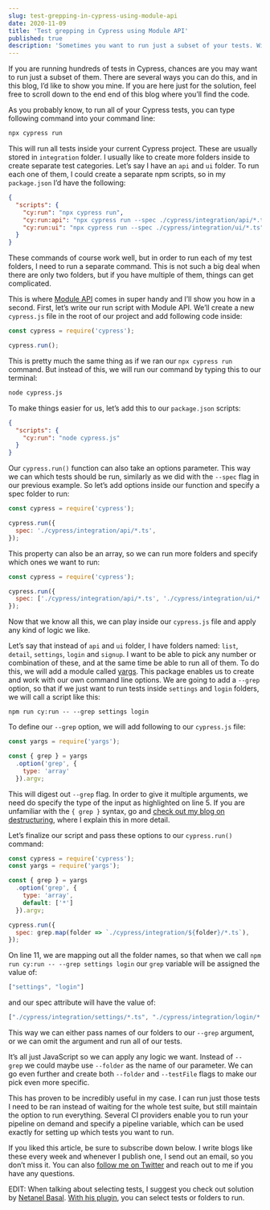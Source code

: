 ```yaml
---
slug: test-grepping-in-cypress-using-module-api
date: 2020-11-09
title: 'Test grepping in Cypress using Module API'
published: true
description: 'Sometimes you want to run just a subset of your tests. With Module API, you can achieve just that. Showcasing how you can grep your tests by folder.'
---
```

If you are running hundreds of tests in Cypress, chances are you may want to run just a subset of them. There are several ways you can do this, and in this blog, I’d like to show you mine. If you are here just for the solution, feel free to scroll down to the end end of this blog where you’ll find the code.

As you probably know, to run all of your Cypress tests, you can type following command into your command line:
```bash
npx cypress run
```
This will run all tests inside your current Cypress project. These are usually stored in `integration` folder. I usually like to create more folders inside to create separate test categories. Let’s say I have an `api` and `ui` folder. To run each one of them, I could create a separate npm scripts, so in my `package.json` I’d have the following:
```json fileName=package.json
{
  "scripts": {
    "cy:run": "npx cypress run",
    "cy:run:api": "npx cypress run --spec ./cypress/integration/api/*.ts",
    "cy:run:ui": "npx cypress run --spec ./cypress/integration/ui/*.ts"
  }
}
```
These commands of course work well, but in order to run each of my test folders, I need to run a separate command. This is not such a big deal when there are only two folders, but if you have multiple of them, things can get complicated.

This is where [Module API](https://docs.cypress.io/guides/guides/module-api.html#Options) comes in super handy and I’ll show you how in a second. First, let’s write our run script with Module API. We’ll create a new `cypress.js` file in the root of our project and add following code inside:

```js fileName=cypress.js
const cypress = require('cypress');

cypress.run();

```
This is pretty much the same thing as if we ran our `npx cypress run` command. But instead of this, we will run our command by typing this to our terminal:
```bash
node cypress.js
```
To make things easier for us, let’s add this to our `package.json` scripts:
```json fileName=package.json
{
  "scripts": {
    "cy:run": "node cypress.js"
  }
}
```
Our `cypress.run()` function can also take an options parameter. This way we can which tests should be run, similarly as we did with the `--spec` flag in our previous example. So let’s add options inside our function and specify a spec folder to run:
```js {4}
const cypress = require('cypress');

cypress.run({
  spec: './cypress/integration/api/*.ts',
});
```
This property can also be an array, so we can run more folders and specify which ones we want to run:

```js {4}
const cypress = require('cypress');

cypress.run({
  spec: ['./cypress/integration/api/*.ts', './cypress/integration/ui/*.ts'],
});
```
Now that we know all this, we can play inside our `cypress.js` file and apply any kind of logic we like.

Let’s say that instead of `api` and `ui` folder, I have folders named: `list`, `detail`, `settings`, `login` and `signup`. I want to be able to pick any number or combination of these, and at the same time be able to run all of them. To do this, we will add a module called [yargs](https://www.npmjs.com/package/yargs). This package enables us to create and work with our own command line options. We are going to add a `--grep` option, so that if we just want to run tests inside `settings` and `login` folders, we will call a script like this:
```plain
npm run cy:run -- --grep settings login
```
To define our `--grep` option, we will add following to our `cypress.js` file:
```js {5} fileName=cypress.js
const yargs = require('yargs');

const { grep } = yargs
  .option('grep', {
    type: 'array'
  }).argv;
```
This will digest out `--grep` flag. In order to give it multiple arguments, we need do specify the type of the input as highlighted on line 5. If you are unfamiliar with the `{ grep }` syntax, go and [check out my blog on destructuring](https://filiphric.com/using-destructuring-in-cypress), where I explain this in more detail.

Let’s finalize our script and pass these options to our `cypress.run()` command:

```js {11}
const cypress = require('cypress');
const yargs = require('yargs');

const { grep } = yargs
  .option('grep', {
    type: 'array',
    default: ['*']
  }).argv;

cypress.run({
  spec: grep.map(folder => `./cypress/integration/${folder}/*.ts`),
});

```
On line 11, we are mapping out all the folder names, so that when we call `npm run cy:run -- --grep settings login` our `grep` variable will be assigned the value of:
```js
["settings", "login"]
```
and our spec attribute will have the value of:
```js
["./cypress/integration/settings/*.ts", "./cypress/integration/login/*.ts"]
```

This way we can either pass names of our folders to our `--grep` argument, or we can omit the argument and run all of our tests.

It’s all just JavaScript so we can apply any logic we want. Instead of `--grep` we could maybe use `--folder` as the name of our parameter. We can go even further and create both `--folder` and `--testFile` flags to make our pick even more specific.

 This has proven to be incredibly useful in my case. I can run just those tests I need to be ran instead of waiting for the whole test suite, but still maintain the option to run everything. Several CI providers enable you to run your pipeline on demand and specify a pipeline variable, which can be used exactly for setting up which tests you want to run.

If you liked this article, be sure to subscribe down below. I write blogs like these every week and whenever I publish one, I send out an email, so you don’t miss it. You can also [follow me on Twitter](https://twitter.com/filip_hric) and reach out to me if you have any questions.

EDIT: When talking about selecting tests, I suggest you check out solution by [Netanel Basal](https://twitter.com/NetanelBasal). [With his plugin](https://github.com/NetanelBasal/cyrun), you can select tests or folders to run.
